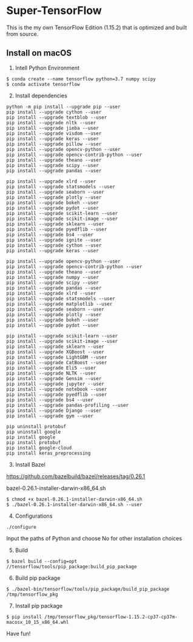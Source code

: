 # Super-TensorFlow

This is the my own TensorFlow Edition (1.15.2) that is optimized and built from source.

## Install on macOS

1. Intell Python Environment

```
$ conda create --name tensorflow python=3.7 numpy scipy
$ conda activate tensorflow
```

2. Install dependencies

```
python -m pip install --upgrade pip --user
pip install --upgrade cython --user
pip install --upgrade textblob --user
pip install --upgrade nltk --user
pip install --upgrade jieba --user
pip install --upgrade visdom --user
pip install --upgrade keras --user
pip install --upgrade pillow --user
pip install --upgrade opencv-python --user
pip install --upgrade opencv-contrib-python --user
pip install --upgrade theano --user
pip install --upgrade scipy --user
pip install --upgrade pandas --user

pip install --upgrade xlrd --user
pip install --upgrade statsmodels --user
pip install --upgrade seaborn --user
pip install --upgrade plotly --user
pip install --upgrade bokeh --user
pip install --upgrade pydot --user
pip install --upgrade scikit-learn --user
pip install --upgrade scikit-image --user
pip install --upgrade sklearn --user
pip install --upgrade pyedflib --user
pip install --upgrade bs4 --user
pip install --upgrade ignite --user
pip install --upgrade cython --user
pip install --upgrade keras --user

pip install --upgrade opencv-python --user
pip install --upgrade opencv-contrib-python --user
pip install --upgrade theano --user
pip install --upgrade numpy --user
pip install --upgrade scipy --user
pip install --upgrade pandas --user
pip install --upgrade xlrd --user
pip install --upgrade statsmodels --user
pip install --upgrade matplotlib --user
pip install --upgrade seaborn --user
pip install --upgrade plotly --user
pip install --upgrade bokeh --user
pip install --upgrade pydot --user

pip install --upgrade scikit-learn --user
pip install --upgrade scikit-image --user
pip install --upgrade sklearn --user
pip install --upgrade XGBoost --user
pip install --upgrade LightGBM --user
pip install --upgrade CatBoost --user
pip install --upgrade Eli5 --user
pip install --upgrade NLTK --user
pip install --upgrade Gensim --user
pip install --upgrade jupyter --user
pip install --upgrade notebook --user
pip install --upgrade pyedflib --user
pip install --upgrade bs4 --user
pip install --upgrade pandas-profiling --user
pip install --upgrade Django --user
pip install --upgrade gym --user

pip uninstall protobuf
pip uninstall google
pip install google
pip install protobuf
pip install google-cloud
pip install keras_preprocessing

```

3. Install Bazel

https://github.com/bazelbuild/bazel/releases/tag/0.26.1

bazel-0.26.1-installer-darwin-x86_64.sh

```
$ chmod +x bazel-0.26.1-installer-darwin-x86_64.sh
$ ./bazel-0.26.1-installer-darwin-x86_64.sh --user
```

4. Configurations

```
./configure
```

Input the paths of Python and choose No for other installation choices

5. Build

```
$ bazel build --config=opt //tensorflow/tools/pip_package:build_pip_package
```

6. Build pip package

```
$ ./bazel-bin/tensorflow/tools/pip_package/build_pip_package /tmp/tensorflow_pkg
```

7. Install pip package

```
$ pip install /tmp/tensorflow_pkg/tensorflow-1.15.2-cp37-cp37m-macosx_10_15_x86_64.whl
```

Have fun!
